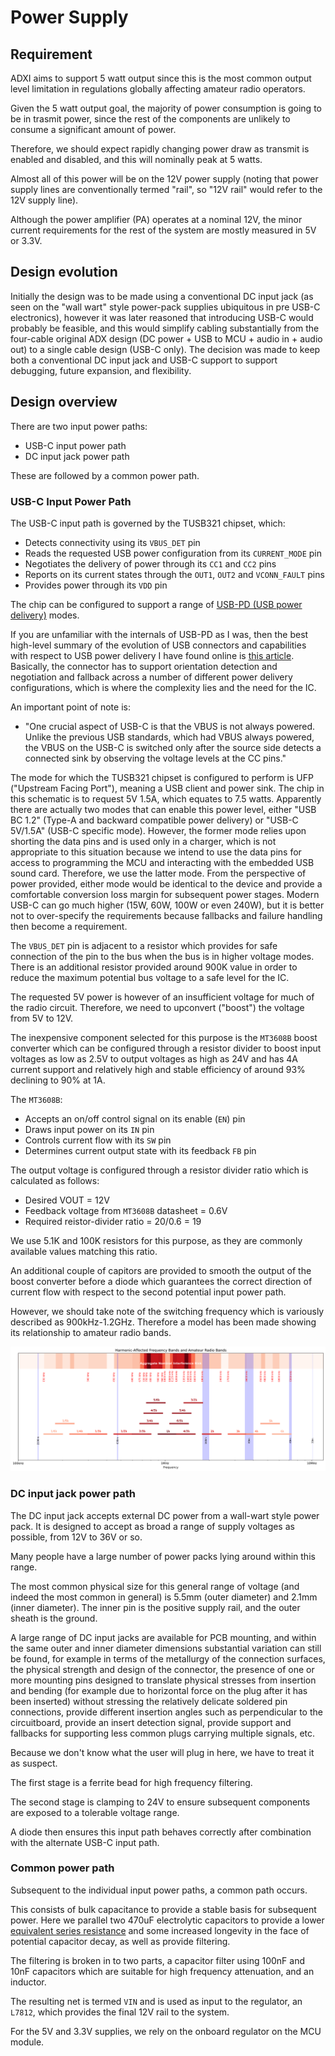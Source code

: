# Power Supply

## Requirement

ADXI aims to support 5 watt output since this is the most common output level limitation in regulations globally affecting amateur radio operators.

Given the 5 watt output goal, the majority of power consumption is going to be in trasmit power, since the rest of the components are unlikely to consume a significant amount of power.

Therefore, we should expect rapidly changing power draw as transmit is enabled and disabled, and this will nominally peak at 5 watts.

Almost all of this power will be on the 12V power supply (noting that power supply lines are conventionally termed "rail", so "12V rail" would refer to the 12V supply line).

Although the power amplifier (PA) operates at a nominal 12V, the minor current requirements for the rest of the system are mostly measured in 5V or 3.3V.

## Design evolution

Initially the design was to be made using a conventional DC input jack (as seen on the "wall wart" style power-pack supplies ubiquitous in pre USB-C electronics), however it was later reasoned that introducing USB-C would probably be feasible, and this would simplify cabling substantially from the four-cable original ADX design (DC power + USB to MCU + audio in + audio out) to a single cable design (USB-C only). The decision was made to keep both a conventional DC input jack and USB-C support to support debugging, future expansion, and flexibility.

## Design overview

There are two input power paths:

 - USB-C input power path
 - DC input jack power path

These are followed by a common power path.

### USB-C Input Power Path

The USB-C input path is governed by the TUSB321 chipset, which:
 - Detects connectivity using its `VBUS_DET` pin
 - Reads the requested USB power configuration from its `CURRENT_MODE` pin
 - Negotiates the delivery of power through its `CC1` and `CC2` pins
 - Reports on its current states through the `OUT1`, `OUT2` and `VCONN_FAULT` pins
 - Provides power through its `VDD` pin

The chip can be configured to support a range of [USB-PD (USB power delivery)](https://en.wikipedia.org/wiki/USB_hardware#USB_Power_Delivery) modes.

If you are unfamiliar with the internals of USB-PD as I was, then the best high-level summary of the evolution of USB connectors and capabilities with respect to USB power delivery I have found online is [this article](https://www.toradex.com/blog/add-usb-c-to-your-next-carrier-board-design-1). Basically, the connector has to support orientation detection and negotiation and fallback across a number of different power delivery configurations, which is where the complexity lies and the need for the IC.

An important point of note is:
 - "One crucial aspect of USB-C is that the VBUS is not always powered. Unlike the previous USB standards, which had VBUS always powered, the VBUS on the USB-C is switched only after the source side detects a connected sink by observing the voltage levels at the CC pins."

The mode for which the TUSB321 chipset is configured to perform is UFP ("Upstream Facing Port"), meaning a USB client and power sink. The chip in this schematic is to request 5V 1.5A, which equates to 7.5 watts. Apparently there are actually two modes that can enable this power level, either "USB BC 1.2" (Type-A and backward compatible power delivery) or "USB-C 5V/1.5A" (USB-C specific mode). However, the former mode relies upon shorting the data pins and is used only in a charger, which is not appropriate to this situation because we intend to use the data pins for access to programming the MCU and interacting with the embedded USB sound card. Therefore, we use the latter mode. From the perspective of power provided, either mode would be identical to the device and provide a comfortable conversion loss margin for subsequent power stages. Modern USB-C can go much higher (15W, 60W, 100W or even 240W), but it is better not to over-specify the requirements because fallbacks and failure handling then become a requirement.

The `VBUS_DET` pin is adjacent to a resistor which provides for safe connection of the pin to the bus when the bus is in higher voltage modes. There is an additional resistor provided around 900K value in order to reduce the maximum potential bus voltage to a safe level for the IC.

The requested 5V power is however of an insufficient voltage for much of the radio circuit. Therefore, we need to upconvert ("boost") the voltage from 5V to 12V.

The inexpensive component selected for this purpose is the `MT3608B` boost converter which can be configured through a resistor divider to boost input voltages as low as 2.5V to output voltages as high as 24V and has 4A current support and relatively high and stable efficiency of around 93% declining to 90% at 1A.

The `MT3608B`:
 - Accepts an on/off control signal on its enable (`EN`) pin
 - Draws input power on its `IN` pin
 - Controls current flow with its `SW` pin
 - Determines current output state with its feedback `FB` pin

The output voltage is configured through a resistor divider ratio which is calculated as follows:
 - Desired VOUT = 12V
 - Feedback voltage from `MT3608B` datasheet = 0.6V
 - Required reistor-divider ratio = 20/0.6 = 19

We use 5.1K and 100K resistors for this purpose, as they are commonly available values matching this ratio.

An additional couple of capitors are provided to smooth the output of the boost converter before a diode which guarantees the correct direction of current flow with respect to the second potential input power path.

However, we should take note of the switching frequency which is variously described as 900kHz-1.2GHz. Therefore a model has been made showing its relationship to amateur radio bands.

![image](switching-harmonics.png)

### DC input jack power path

The DC input jack accepts external DC power from a wall-wart style power pack. It is designed to accept as broad a range of supply voltages as possible, from 12V to 36V or so.

Many people have a large number of power packs lying around within this range.

The most common physical size for this general range of voltage (and indeed the most common in general) is 5.5mm (outer diameter) and 2.1mm (inner diameter). The inner pin is the positive supply rail, and the outer sheath is the ground.

A large range of DC input jacks are available for PCB mounting, and within the same outer and inner diameter dimensions substantial variation can still be found, for example in terms of the metallurgy of the connection surfaces, the physical strength and design of the connector, the presence of one or more mounting pins designed to translate physical stresses from insertion and bending (for example due to horizontal force on the plug after it has been inserted) without stressing the relatively delicate soldered pin connections, provide different insertion angles such as perpendicular to the circuitboard, provide an insert detection signal, provide support and fallbacks for supporting less common plugs carrying multiple signals, etc.

Because we don't know what the user will plug in here, we have to treat it as suspect.

The first stage is a ferrite bead for high frequency filtering.

The second stage is clamping to 24V to ensure subsequent components are exposed to a tolerable voltage range.

A diode then ensures this input path behaves correctly after combination with the alternate USB-C input path.

### Common power path

Subsequent to the individual input power paths, a common path occurs.

This consists of bulk capacitance to provide a stable basis for subsequent power. Here we parallel two 470uF electrolytic capacitors to provide a lower [equivalent series resistance](https://en.wikipedia.org/wiki/Equivalent_series_resistance) and some increased longevity in the face of potential capacitor decay, as well as provide filtering.

The filtering is broken in to two parts, a capacitor filter using 100nF and 10nF capacitors which are suitable for high frequency attenuation, and an inductor.

The resulting net is termed `VIN` and is used as input to the regulator, an `L7812`, which provides the final 12V rail to the system.

For the 5V and 3.3V supplies, we rely on the onboard regulator on the MCU module.
